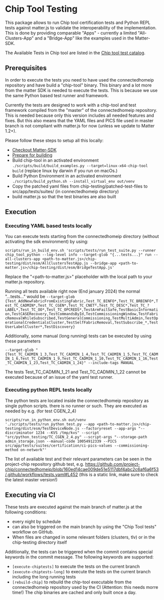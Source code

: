 # Chip Tool Testing

This package allows to run Chip tool certification tests and Python REPL tests against matter.js to validate the interoperability of
the implementation. This is done by providing comparable "Apps" - currently a limited "All-Clusters-App" and a "Bridge-App" like the examples used in the Matter-SDK.

The Available Tests in Chip tool are listed in the [Chip tool test catalog](https://github.com/project-chip/connectedhomeip/tree/master/src/app/tests/suites/certification).

## Prerequisites

In order to execute the tests you need to have used the connectedhomeip repository and have build a "chip-tool" binary. This binary and a lot more from the matter SDK is needed to execute the tests. This is because we use the same Python based test runner and framework.

Currently the tests are designed to work with a chip-tool and test framework compiled from the "master" of the connectedhomeip repository. This is needed because only this version includes all needed features and fixes. But this also means that the YAML files and PICS file used in master branch is not compliant with matter.js for now (unless we update to Matter 1.2+).

Please follow these steps to setup all this locally:

-   [Checkout Matter-SDK](https://github.com/project-chip/connectedhomeip/blob/master/docs/guides/BUILDING.md#checking-out-the-matter-code)
-   [Prepare for building](https://github.com/project-chip/connectedhomeip/blob/master/docs/guides/BUILDING.md#prepare-for-building)
-   Build chip-tool in an activated environment `./scripts/build/build_examples.py --target=linux-x64-chip-tool build` (replace linux by darwin if you run on macOs.)
-   Build Python Environment in an activated environment `./scripts/build_python.sh --install_virtual_env out/venv`
-   Copy the patched yaml files from chip-testing/patched-test-files to src/app/tests/suites/ (in connectedhomeip directory)
-   build matter.js so that the test binaries are also built

## Execution

### Executing YAML based tests locally

You can execute tests starting from the connectedhomeip directory (without activating the sdk environment) by using:

`scripts/run_in_build_env.sh 'scripts/tests/run_test_suite.py --runner chip_tool_python --log-level info --target-glob "{...tests...}" run --all-clusters-app <path-to-matter.js>/chip-testing/dist/esm/AllClustersTestApp.js --bridge-app <path-to-matter.js>/chip-testing/dist/esm/BridgeTestApp.js'`

Replace the "<path-to-matter.js>" placeholder with the local path to your matter.js repository.

Running all tests available right now (End january 2024) the normal "...tests..." would be
`--target-glob {Test_AddNewFabricFromExistingFabric,Test_TC_BINFO*,Test_TC_BRBINFO*,Test_TC_CADMIN*,Test_TC_CGEN*,Test_TC_CNET*,Test_TC_DESC*,Test_TC_?LABEL*,Test_TC_OO*,Test_TC_OPCREDS*,TestArmFailSafe,TestBasicInformation,TestCASERecovery,TestCommandsById,TestCommissioningWindow,TestFabricRemovalWhileSubscribed,TestGeneralCommissioning,TestMultiAdmin,TestOperationalCredentialsCluster,TestSelfFabricRemoval,TestSubscribe_*,TestUserLabelCluster*,TestDiscovery}`

Additionally, some manual (long running) tests can be executed by using these parameters

`--target-glob "{Test_TC_CADMIN_1_3,Test_TC_CADMIN_1_4,Test_TC_CADMIN_1_5,Test_TC_CADMIN_1_6,Test_TC_CADMIN_1_9,Test_TC_CADMIN_1_10,Test_TC_CADMIN_1_16,Test_TC_CADMIN_1_23,Test_TC_CADMIN_1_24}" --include-tags MANUAL`

The tests Test_TC_CADMIN_1_21 and Test_TC_CADMIN_1_22 cannot be executed because of an issue of the yaml test runner.

### Executing python REPL tests locally

The python tests are located inside the connectedhomeip repository as single python scripts. there is no runner or such. They are executed as needed by e.g. (for test CGEN_2_4)

`scripts/run_in_python_env.sh out/venv './scripts/tests/run_python_test.py --app <path-to-matter.js>/chip-testing/dist/esm/TestDeviceNode.js --factoryreset --app-args "--discriminator 1234 --KVS /tmp/kvs" --script "src/python_testing/TC_CGEN_2_4.py" --script-args "--storage-path admin_storage.json --manual-code 10054912339 --PICS src/app/tests/suites/certification/ci-pics-values --commissioning-method on-network"'`

The list of available test and their relevant parameters can be seen in the project-chip repository github test, e.g. https://github.com/project-chip/connectedhomeip/blob/160ed14cae009de51e5117dbf4abc2c6af6a6f53/.github/workflows/tests.yaml#L452 (this is a static link, make sure to check the latest master version!)

## Executing via CI

These tests are executed against the main branch of matter.js at the following conditions:

-   every night by schedule
-   can also be triggered on the main branch by using the "Chip Tool tests" workflow on GitHub.
-   When files are changed in some relevant folders (clusters, tlv) or in the chip-testing directory itself

Additionally, the tests can be triggered when the commit contains special keywords in the commit message. The following keywords are supported:

-   `[execute-chiptests]` to execute the tests on the current branch
-   `[execute-chiptests-long]` to execute the tests on the current branch including the long running tests
-   `[rebuild-chip]` to rebuild the chip-tool executable from the connectedhomeip repository used by the CI (Attention: this needs morre time!) The chip binaries are cached and only built once a day.

